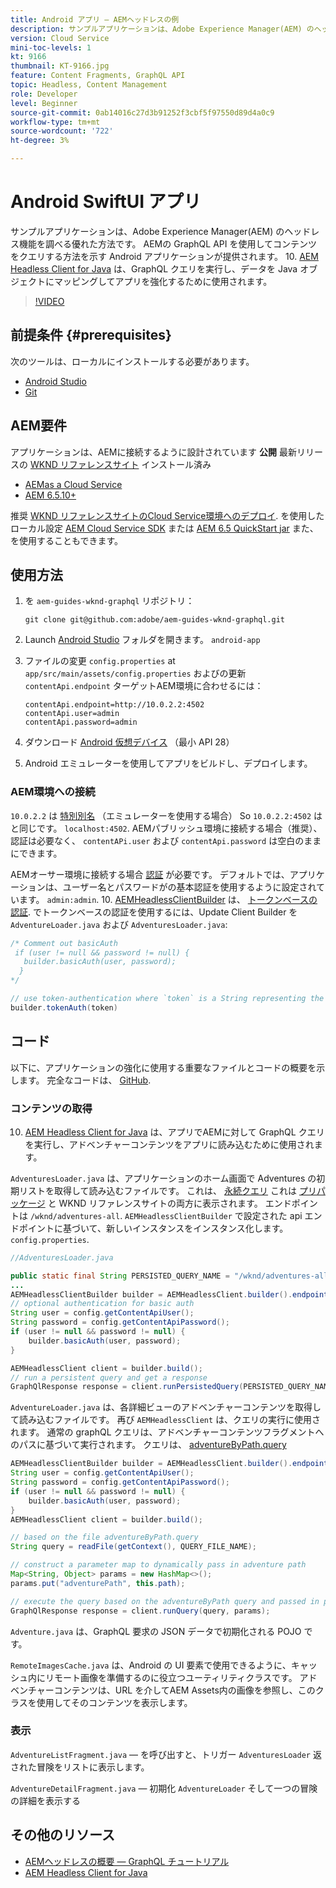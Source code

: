 ```yaml
---
title: Android アプリ — AEMヘッドレスの例
description: サンプルアプリケーションは、Adobe Experience Manager(AEM) のヘッドレス機能を調べる優れた方法です。 AEMの GraphQL API を使用してコンテンツをクエリする方法を示す Android アプリケーションが提供されます。 Apollo Client Android は、GraphQL クエリを生成し、データを Swift オブジェクトにマッピングしてアプリを強化するために使用されます。 SwiftUI は、コンテンツの単純なリスト表示と詳細表示をレンダリングするために使用されます。
version: Cloud Service
mini-toc-levels: 1
kt: 9166
thumbnail: KT-9166.jpg
feature: Content Fragments, GraphQL API
topic: Headless, Content Management
role: Developer
level: Beginner
source-git-commit: 0ab14016c27d3b91252f3cbf5f97550d89d4a0c9
workflow-type: tm+mt
source-wordcount: '722'
ht-degree: 3%

---
```



# Android SwiftUI アプリ

サンプルアプリケーションは、Adobe Experience Manager(AEM) のヘッドレス機能を調べる優れた方法です。 AEMの GraphQL API を使用してコンテンツをクエリする方法を示す Android アプリケーションが提供されます。 10. [AEM Headless Client for Java](https://github.com/adobe/aem-headless-client-java) は、GraphQL クエリを実行し、データを Java オブジェクトにマッピングしてアプリを強化するために使用されます。

>[!VIDEO](https://video.tv.adobe.com/v/338093/?quality=12&learn=on)

## 前提条件 {#prerequisites}

次のツールは、ローカルにインストールする必要があります。

* [Android Studio](https://developer.android.com/studio)
* [Git](https://git-scm.com/)

## AEM要件

アプリケーションは、AEMに接続するように設計されています **公開** 最新リリースの [WKND リファレンスサイト](https://github.com/adobe/aem-guides-wknd/releases/latest) インストール済み

* [AEMas a Cloud Service](https://experienceleague.adobe.com/docs/experience-manager-cloud-service/overview/introduction.html)
* [AEM 6.5.10+](https://experienceleague.adobe.com/docs/experience-manager-65/release-notes/service-pack/new-features-latest-service-pack.html?lang=ja)

推奨 [WKND リファレンスサイトのCloud Service環境へのデプロイ](https://experienceleague.adobe.com/docs/experience-manager-cloud-service/implementing/deploying/overview.html#coding-against-the-right-aem-version). を使用したローカル設定 [AEM Cloud Service SDK](https://experienceleague.adobe.com/docs/experience-manager-learn/cloud-service/local-development-environment-set-up/overview.html) または [AEM 6.5 QuickStart jar](https://experienceleague.adobe.com/docs/experience-manager-learn/foundation/development/set-up-a-local-aem-development-environment.html?lang=en#install-local-aem-instances) また、を使用することもできます。

## 使用方法

1. を `aem-guides-wknd-graphql` リポジトリ：

   ```shell
   git clone git@github.com:adobe/aem-guides-wknd-graphql.git
   ```

1. Launch [Android Studio](https://developer.android.com/studio) フォルダを開きます。 `android-app`
1. ファイルの変更 `config.properties` at `app/src/main/assets/config.properties` およびの更新 `contentApi.endpoint` ターゲットAEM環境に合わせるには：

   ```plain
   contentApi.endpoint=http://10.0.2.2:4502
   contentApi.user=admin
   contentApi.password=admin
   ```

1. ダウンロード [Android 仮想デバイス](https://developer.android.com/studio/run/managing-avds) （最小 API 28）
1. Android エミュレーターを使用してアプリをビルドし、デプロイします。


### AEM環境への接続

`10.0.2.2` は [特別別名](https://developer.android.com/studio/run/emulator-networking) （エミュレーターを使用する場合） So `10.0.2.2:4502` はと同じです。 `localhost:4502`. AEMパブリッシュ環境に接続する場合（推奨）、認証は必要なく、 `contentAPi.user` および `contentApi.password` は空白のままにできます。

AEMオーサー環境に接続する場合 [認証](https://github.com/adobe/aem-headless-client-java#using-authorization) が必要です。 デフォルトでは、アプリケーションは、ユーザー名とパスワードがの基本認証を使用するように設定されています。 `admin:admin`. 10. [AEMHeadlessClientBuilder](https://github.com/adobe/aem-headless-client-java/blob/main/client/src/main/java/com/adobe/aem/graphql/client/AEMHeadlessClientBuilder.java) は、 [トークンベースの認証](https://experienceleague.adobe.com/docs/experience-manager-learn/getting-started-with-aem-headless/authentication/overview.html). でトークンベースの認証を使用するには、Update Client Builder を `AdventureLoader.java` および `AdventuresLoader.java`:

```java
/* Comment out basicAuth
 if (user != null && password != null) {
   builder.basicAuth(user, password);
  }
*/

// use token-authentication where `token` is a String representing the token
builder.tokenAuth(token)
```

## コード

以下に、アプリケーションの強化に使用する重要なファイルとコードの概要を示します。 完全なコードは、 [GitHub](https://github.com/adobe/aem-guides-wknd-graphql/tree/main/android-app).

### コンテンツの取得

10. [AEM Headless Client for Java](https://github.com/adobe/aem-headless-client-java) は、アプリでAEMに対して GraphQL クエリを実行し、アドベンチャーコンテンツをアプリに読み込むために使用されます。

`AdventuresLoader.java` は、アプリケーションのホーム画面で Adventures の初期リストを取得して読み込むファイルです。 これは、 [永続クエリ](https://experienceleague.adobe.com/docs/experience-manager-learn/getting-started-with-aem-headless/graphql/video-series/graphql-persisted-queries.html) これは [プリパッケージ](https://github.com/adobe/aem-guides-wknd/tree/master/ui.content/src/main/content/jcr_root/conf/wknd/settings/graphql/persistentQueries/adventures-all/_jcr_content) と WKND リファレンスサイトの両方に表示されます。 エンドポイントは `/wknd/adventures-all`. `AEMHeadlessClientBuilder` で設定された api エンドポイントに基づいて、新しいインスタンスをインスタンス化します。 `config.properties`.

```java
//AdventuresLoader.java

public static final String PERSISTED_QUERY_NAME = "/wknd/adventures-all";
...
AEMHeadlessClientBuilder builder = AEMHeadlessClient.builder().endpoint(config.getContentApiEndpoint());
// optional authentication for basic auth
String user = config.getContentApiUser();
String password = config.getContentApiPassword();
if (user != null && password != null) {
    builder.basicAuth(user, password);
}

AEMHeadlessClient client = builder.build();
// run a persistent query and get a response
GraphQlResponse response = client.runPersistedQuery(PERSISTED_QUERY_NAME);
```

`AdventureLoader.java` は、各詳細ビューのアドベンチャーコンテンツを取得して読み込むファイルです。 再び `AEMHeadlessClient` は、クエリの実行に使用されます。 通常の graphQL クエリは、アドベンチャーコンテンツフラグメントへのパスに基づいて実行されます。 クエリは、 [adventureByPath.query](https://github.com/adobe/aem-guides-wknd-graphql/blob/main/android-app/app/src/main/assets/adventureByPath.query)

```java
AEMHeadlessClientBuilder builder = AEMHeadlessClient.builder().endpoint(config.getContentApiEndpoint());
String user = config.getContentApiUser();
String password = config.getContentApiPassword();
if (user != null && password != null) {
    builder.basicAuth(user, password);
}
AEMHeadlessClient client = builder.build();

// based on the file adventureByPath.query
String query = readFile(getContext(), QUERY_FILE_NAME);

// construct a parameter map to dynamically pass in adventure path
Map<String, Object> params = new HashMap<>();
params.put("adventurePath", this.path);

// execute the query based on the adventureByPath query and passed in parameters
GraphQlResponse response = client.runQuery(query, params);
```

`Adventure.java` は、GraphQL 要求の JSON データで初期化される POJO です。

`RemoteImagesCache.java` は、Android の UI 要素で使用できるように、キャッシュ内にリモート画像を準備するのに役立つユーティリティクラスです。 アドベンチャーコンテンツは、URL を介してAEM Assets内の画像を参照し、このクラスを使用してそのコンテンツを表示します。

### 表示

`AdventureListFragment.java`  — を呼び出すと、トリガー `AdventuresLoader` 返された冒険をリストに表示します。

`AdventureDetailFragment.java`  — 初期化 `AdventureLoader` そして一つの冒険の詳細を表示する

## その他のリソース

* [AEMヘッドレスの概要 — GraphQL チュートリアル](https://experienceleague.adobe.com/docs/experience-manager-learn/getting-started-with-aem-headless/graphql/multi-step/overview.html)
* [AEM Headless Client for Java](https://github.com/adobe/aem-headless-client-java)

